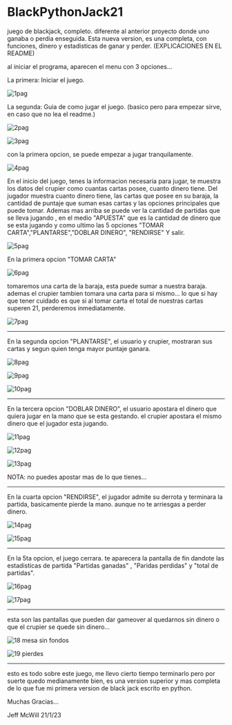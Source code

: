 # BlackPythonJack21
juego de blackjack, completo. diferente al anterior proyecto donde uno ganaba o perdia enseguida. Esta nueva version, es una completa, con funciones, 
dinero y estadisticas de ganar y perder. (EXPLICACIONES EN EL README)

al iniciar el programa, aparecen el menu con 3 opciones...

La primera: Iniciar el juego.

![1pag](https://user-images.githubusercontent.com/111131531/213880919-b93f52ed-490c-4f5a-ad22-cddbde7251a8.png)

La segunda: Guia de como jugar el juego. (basico pero para empezar sirve, en caso que no lea el readme.)

![2pag](https://user-images.githubusercontent.com/111131531/213880922-9d94edab-4077-4761-bc41-d4fb0c41ef08.png)

![3pag](https://user-images.githubusercontent.com/111131531/213880926-6eb247ac-58da-4dd8-bcc2-aec26a9a2249.png)

con la primera opcion, se puede empezar a jugar tranquilamente.

![4pag](https://user-images.githubusercontent.com/111131531/213880929-df1da553-15d4-487e-996f-d2c2ecaa3106.png)

En el inicio del juego, tenes la informacion necesaria para jugar, te muestra los datos del crupier como cuantas cartas posee, cuanto
dinero tiene.
Del jugador muestra cuanto dinero tiene, las cartas que posee en su baraja, la cantidad de puntaje que suman esas cartas y las opciones
principales que puede tomar.
Ademas mas arriba se puede ver la cantidad de partidas que se lleva jugando , en el medio "APUESTA" que es la cantidad de dinero que se esta
jugando y como ultimo las 5 opciones "TOMAR CARTA","PLANTARSE","DOBLAR DINERO", "RENDIRSE" Y salir.

![5pag](https://user-images.githubusercontent.com/111131531/213880934-8b74b073-028e-4d0a-8744-f9956bc61b61.png)

En la primera opcion "TOMAR CARTA"

![6pag](https://user-images.githubusercontent.com/111131531/213880947-959579a9-d4a4-404f-b0b2-dfad70fa792b.png)

tomaremos una carta de la baraja, esta puede sumar a nuestra baraja. ademas el crupier tambien tomara una carta para si mismo...
lo que si hay que tener cuidado es que si al tomar carta el total de nuestras cartas superen 21, perderemos inmediatamente.

![7pag](https://user-images.githubusercontent.com/111131531/213880954-9dffbc78-fce8-48b3-913c-3ef7b8a3bfd3.png)

----

En la segunda opcion "PLANTARSE", el usuario y crupier, mostraran sus cartas y segun quien tenga mayor puntaje ganara.

![8pag](https://user-images.githubusercontent.com/111131531/213880961-034a6125-9e75-4298-b9d4-1f1cf587af12.png)

![9pag](https://user-images.githubusercontent.com/111131531/213880966-b112b1ce-d0e8-4259-b77d-8bb7997ed7ae.png)

![10pag](https://user-images.githubusercontent.com/111131531/213880971-b2dcaea4-28df-4a52-b85b-7f5473ae07e5.png)


----

En la tercera opcion "DOBLAR DINERO", el usuario apostara el dinero que quiera jugar en la mano que se esta gestando. el crupier apostara
el mismo dinero que el jugador esta jugando.

![11pag](https://user-images.githubusercontent.com/111131531/213880978-a1b6cc7f-73ff-4d60-bbad-46348e501129.png)

![12pag](https://user-images.githubusercontent.com/111131531/213880988-ad17097e-38a2-4e96-9c1f-ed51ad0d4c6c.png)

![13pag](https://user-images.githubusercontent.com/111131531/213880990-57d9ad32-f5b6-4cdf-9db4-09bd00bc701b.png)

NOTA: no puedes apostar mas de lo que tienes...

----

En la cuarta opcion "RENDIRSE", el jugador admite su derrota y terminara la partida, basicamente pierde la mano. aunque no te arriesgas a perder dinero.

![14pag](https://user-images.githubusercontent.com/111131531/213880991-0129ba21-88ab-463b-b9d1-6c75cb8effb7.png)

![15pag](https://user-images.githubusercontent.com/111131531/213880992-adf6bb26-188b-4db5-b0bd-e9f769f56a72.png)

----

En la 5ta opcion, el juego cerrara. te aparecera la pantalla de fin dandote las estadisticas de partida "Partidas ganadas" , "Paridas perdidas" y 
"total de partidas".

![16pag](https://user-images.githubusercontent.com/111131531/213880994-5edbfaac-98fe-459c-a984-d695e3ea0496.png)

![17pag](https://user-images.githubusercontent.com/111131531/213880996-ccd2217c-c906-482a-8ece-35960be96792.png)

----

esta son las pantallas que pueden dar gameover al quedarnos sin dinero o que el crupier se quede sin dinero...

![18 mesa sin fondos](https://user-images.githubusercontent.com/111131531/213880998-7bbadc86-550e-4055-b28f-577a062ec231.png)

![19 pierdes](https://user-images.githubusercontent.com/111131531/213881017-21c5d404-f4e9-4105-879f-e874e9b9a2dd.png)

----

esto es todo sobre este juego, me llevo cierto tiempo terminarlo pero por suerte quedo medianamente bien, es una version superior y mas completa de lo que
fue mi primera version de black jack escrito en python.

Muchas Gracias...

Jeff McWill
21/1/23








